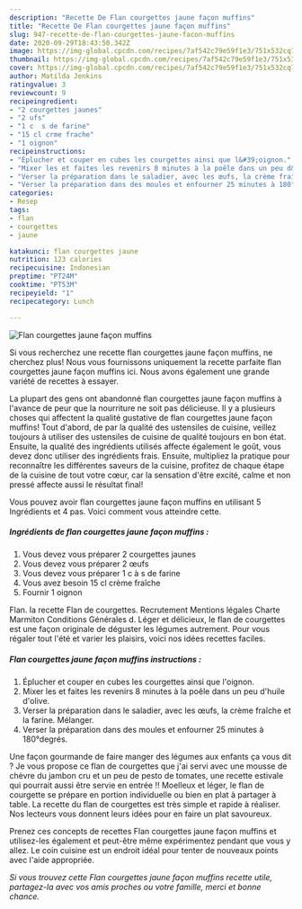 ```yaml
---
description: "Recette De Flan courgettes jaune façon muffins"
title: "Recette De Flan courgettes jaune façon muffins"
slug: 947-recette-de-flan-courgettes-jaune-facon-muffins
date: 2020-09-29T18:43:50.342Z
image: https://img-global.cpcdn.com/recipes/7af542c79e59f1e3/751x532cq70/flan-courgettes-jaune-facon-muffins-photo-principale-de-la-recette.jpg
thumbnail: https://img-global.cpcdn.com/recipes/7af542c79e59f1e3/751x532cq70/flan-courgettes-jaune-facon-muffins-photo-principale-de-la-recette.jpg
cover: https://img-global.cpcdn.com/recipes/7af542c79e59f1e3/751x532cq70/flan-courgettes-jaune-facon-muffins-photo-principale-de-la-recette.jpg
author: Matilda Jenkins
ratingvalue: 3
reviewcount: 9
recipeingredient:
- "2 courgettes jaunes"
- "2 ufs"
- "1 c  s de farine"
- "15 cl crme frache"
- "1 oignon"
recipeinstructions:
- "Éplucher et couper en cubes les courgettes ainsi que l&#39;oignon."
- "Mixer les et faites les revenirs 8 minutes à la poêle dans un peu d&#39;huile d&#39;olive."
- "Verser la préparation dans le saladier, avec les œufs, la crème fraîche et la farine. Mélanger."
- "Verser la préparation dans des moules et enfourner 25 minutes à 180°degrés."
categories:
- Resep
tags:
- flan
- courgettes
- jaune

katakunci: flan courgettes jaune 
nutrition: 123 calories
recipecuisine: Indonesian
preptime: "PT24M"
cooktime: "PT53M"
recipeyield: "1"
recipecategory: Lunch

---
```



![Flan courgettes jaune façon muffins](https://img-global.cpcdn.com/recipes/7af542c79e59f1e3/751x532cq70/flan-courgettes-jaune-facon-muffins-photo-principale-de-la-recette.jpg)

Si vous recherchez une recette flan courgettes jaune façon muffins, ne cherchez plus! Nous vous fournissons uniquement la recette parfaite flan courgettes jaune façon muffins ici. Nous avons également une grande variété de recettes à essayer.

La plupart des gens ont abandonné flan courgettes jaune façon muffins à l'avance de peur que la nourriture ne soit pas délicieuse. Il y a plusieurs choses qui affectent la qualité gustative de flan courgettes jaune façon muffins! Tout d'abord, de par la qualité des ustensiles de cuisine, veillez toujours à utiliser des ustensiles de cuisine de qualité toujours en bon état. Ensuite, la qualité des ingrédients utilisés affecte également le goût, vous devez donc utiliser des ingrédients frais. Ensuite, multipliez la pratique pour reconnaître les différentes saveurs de la cuisine, profitez de chaque étape de la cuisine de tout votre cœur, car la sensation d'être excité, calme et non pressé affecte aussi le résultat final!

<!--inarticleads1-->

Vous pouvez avoir flan courgettes jaune façon muffins en utilisant 5 Ingrédients et 4 pas. Voici comment vous atteindre cette.

##### Ingrédients de flan courgettes jaune façon muffins :

1. Vous devez vous préparer 2 courgettes jaunes
1. Vous devez vous préparer 2 œufs
1. Vous devez vous préparer 1 c à s de farine
1. Vous avez besoin 15 cl crème fraîche
1. Fournir 1 oignon


Flan. la recette Flan de courgettes. Recrutement Mentions légales Charte Marmiton Conditions Générales d. Léger et délicieux, le flan de courgettes est une façon originale de déguster les légumes autrement. Pour vous régaler tout l&#39;été et varier les plaisirs, voici nos idées recettes faciles. 

<!--inarticleads2-->

##### Flan courgettes jaune façon muffins instructions :

1. Éplucher et couper en cubes les courgettes ainsi que l&#39;oignon.
1. Mixer les et faites les revenirs 8 minutes à la poêle dans un peu d&#39;huile d&#39;olive.
1. Verser la préparation dans le saladier, avec les œufs, la crème fraîche et la farine. Mélanger.
1. Verser la préparation dans des moules et enfourner 25 minutes à 180°degrés.


Une façon gourmande de faire manger des légumes aux enfants ça vous dit ? Je vous propose ce flan de courgettes que j&#39;ai servi avec une mousse de chèvre du jambon cru et un peu de pesto de tomates, une recette estivale qui pourrait aussi être servie en entrée !! Moelleux et léger, le flan de courgette se prépare en portion individuelle ou bien en plat à partager à table. La recette du flan de courgettes est très simple et rapide à réaliser. Nos lecteurs vous donnent leurs idées pour en faire un plat savoureux. 

<!--inarticleads1-->

<p>
Prenez ces concepts de recettes Flan courgettes jaune façon muffins et utilisez-les également et peut-être même expérimentez pendant que vous y allez. Le coin cuisine est un endroit idéal pour tenter de nouveaux points avec l'aide appropriée.
</p>

<p>
<i>Si vous trouvez cette Flan courgettes jaune façon muffins recette utile, partagez-la avec vos amis proches ou votre famille, merci et bonne chance.</i>
</p>
